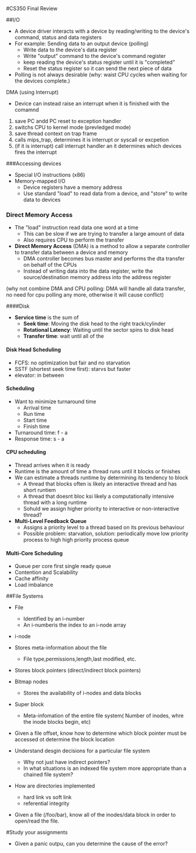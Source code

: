 #CS350 Final Review

##I/O

- A device driver interacts with a device by reading/writing to the device's command, status and data registers
- For example: Sending data to an output device (polling)
   - Write data to the device's data register
   - Write "output" command to the device's command register
   - keep reading the device's status register until it is "completed"
   - Reset the status register so it can send the next piece of data
- Polling is not always desirable (why: waist CPU cycles when waiting for the devices complete.)

DMA (using Interrupt)

- Device can instead raise an interrupt when it is finished with the comamnd

1. save PC andd PC reset to exception handler
2. switchs CPU to kernel mode (prevledged mode)
3. save thread context on trap frame
4. calls mips\_trap, determines it is interrupt or syscall or excpetion
5. (if it is interrupt) call interrupt handler an it determines which devices fires the interrupt

###Accessing devices

- Special I/O instructions (x86)
- Memory-mapped I/O
   - Device registers have a memory address
   - Use standard "load" to read data from a device, and "store" to write data to devices 

### Direct Memory Access
- The "load" instruction read data one word at a time
   - This can be slow if we are trying to transfer a large amount of data
   - Also requires CPU to perform the transfer
-  **Direct Memory Access** (DMA) is a method to allow a separate controller to transfer data between a device and memory
   - DMA controller becomes bus master and performs the dta transfer on behalf of the CPUs
   - Instead of writing data into the data register, write the source/destination memory address into the address register     

(why not combine DMA and CPU polling: DMA will handle all data transfer, no need for cpu polling any more, otherwise it will cause conflict) 


####Disk 
- **Service time** is the sum of
   - **Seek time**: Moving the disk head to the right track/cylinder
   - **Rotational Latency**: Waiting until the sector spins to disk head
   - **Transfer time**: wait until all of the 

   
#### Disk Head Scheduling

- FCFS: no optimization but fair and no starvation
- SSTF (shortest seek time first): starvs but faster
- elevator: in between

#### Scheduling

- Want to minimize turnaround time
   - Arrival time
   - Run time
   - Start time
   - Finish time
- Turnaround time: f - a
- Response time: s - a

#### CPU scheduling

- Thread arrives when it is ready
- Runtime is the amount of time a thread runs until it blocks or finishes
- We can estimate a threads runtime by determining its tendency to block
   - A thread that blocks often is likely an interactive thread and has short runtiem
   - A thread that doesnt bloc ksi likely a computationally intensive thread with a long runtime
   - Sohuld we assign higher priority to interactive or non-interactive thread?
- **Multi-Level Feedback Queue** 
   - Assigns a priority level to a thread based on its previous behaviour
   - Possible problem: starvation, solution: periodically move low priority process to high high priority process queue

#### Multi-Core Scheduling
- Queue per core first  single ready queue
- Contention and Scalability
- Cache affinity
- Load imbalance


##File Systems

- File
  - Identified by an i-number
  - An i-numberis the index to an i-node array
-  i-node
  - Stores meta-information about the file
     - File type,permissions,length,last modified, etc.
  - Stores block pointers (direct/indirect block pointers)
- Bitmap nodes
  - Stores the availability of i-nodes and data blocks
- Super block
  - Meta-infomation of the entire file system( Number of inodes, whre the inode blocks begin, etc)   

- Given a file offset, know how to determine which block pointer must be accessed ot determine the block location
- Understand desgin decisions for a particular file system
   - Why not just have indirect pointers?
   - In what situations is an indexed file system more appropriate than a chained file system? 
- How are directories implemented
   - hard link vs soft link
   - referential integrity

- Given a file (/foo/bar), know all of the inodes/data block in order to open/read the file.


#Study your assignments
- Given a panic outpu, can you determine the cause of the error?